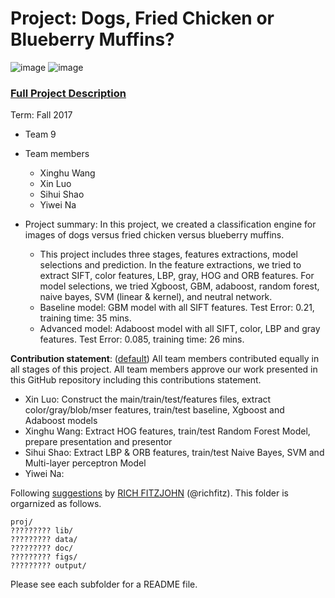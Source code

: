 # Project: Dogs, Fried Chicken or Blueberry Muffins?
![image](figs/chicken.jpg)
![image](figs/muffin.jpg)

### [Full Project Description](doc/project3_desc.md)

Term: Fall 2017

+ Team 9
+ Team members
	+ Xinghu Wang
	+ Xin Luo
	+ Sihui Shao
	+ Yiwei Na


+ Project summary: In this project, we created a classification engine for images of dogs versus fried chicken versus blueberry muffins. 
	+ This project includes three stages, features extractions, model selections and prediction. In the feature extractions, we tried to extract SIFT, color features, LBP, gray, HOG and ORB features. For model selections, we tried Xgboost, GBM, adaboost, random forest, naive bayes, SVM (linear & kernel), and neutral network. 
	+ Baseline model: GBM model with all SIFT features. Test Error: 0.21, training time: 35 mins.
	+ Advanced model: Adaboost model with all SIFT, color, LBP and gray features. Test Error: 0.085, training time: 26 mins. 

**Contribution statement**: ([default](doc/a_note_on_contributions.md)) All team members contributed equally in all stages of this project. All team members approve our work presented in this GitHub repository including this contributions statement.
+ Xin Luo: Construct the main/train/test/features files, extract color/gray/blob/mser features, train/test baseline, Xgboost and Adaboost models
+ Xinghu Wang: Extract HOG features, train/test Random Forest Model, prepare presentation and presentor 
+ Sihui Shao: Extract LBP & ORB features, train/test Naive Bayes, SVM and Multi-layer perceptron Model
+ Yiwei Na: 

Following [suggestions](http://nicercode.github.io/blog/2013-04-05-projects/) by [RICH FITZJOHN](http://nicercode.github.io/about/#Team) (@richfitz). This folder is orgarnized as follows.

```
proj/
????????? lib/
????????? data/
????????? doc/
????????? figs/
????????? output/
```

Please see each subfolder for a README file.
